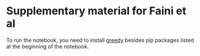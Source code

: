 # Supplementary material for Faini et al

To run the notebook, you need to install [greedy](https://github.com/pyushkevich/greedy) besides pip packages listed at the beginning of the notebook.
